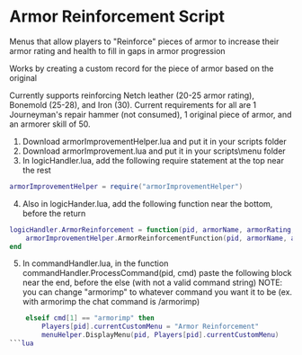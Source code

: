 # Armor Reinforcement Script
Menus that allow players to "Reinforce" pieces of armor to increase their armor rating and health to fill in gaps in armor progression

Works by creating a custom record for the piece of armor based on the original

Currently supports reinforcing Netch leather (20-25 armor rating), Bonemold (25-28), and Iron (30).
Current requirements for all are 1 Journeyman's repair hammer (not consumed), 1 original piece of armor, and an armorer skill of 50.




1. Download armorImprovementHelper.lua and put it in your scripts folder
2. Download armorImprovement.lua and put it in your scripts\menu folder
3. In logicHandler.lua, add the following require statement at the top near the rest
```lua
armorImprovementHelper = require("armorImprovementHelper")
```
4. Also in logicHander.lua, add the following function near the bottom, before the return
```lua
logicHandler.ArmorReinforcement = function(pid, armorName, armorRating, armorHealth)	
	armorImprovementHelper.ArmorReinforcementFunction(pid, armorName, armorRating, armorHealth)
end
```
5. In commandHandler.lua, in the function commandHandler.ProcessCommand(pid, cmd) paste the following block near the end, before the else (with not a valid command string)
NOTE: you can change "armorimp" to whatever command you want it to be (ex. with armorimp the chat command is /armorimp)
```lua
	elseif cmd[1] == "armorimp" then
		Players[pid].currentCustomMenu = "Armor Reinforcement"
		menuHelper.DisplayMenu(pid, Players[pid].currentCustomMenu)
```lua
